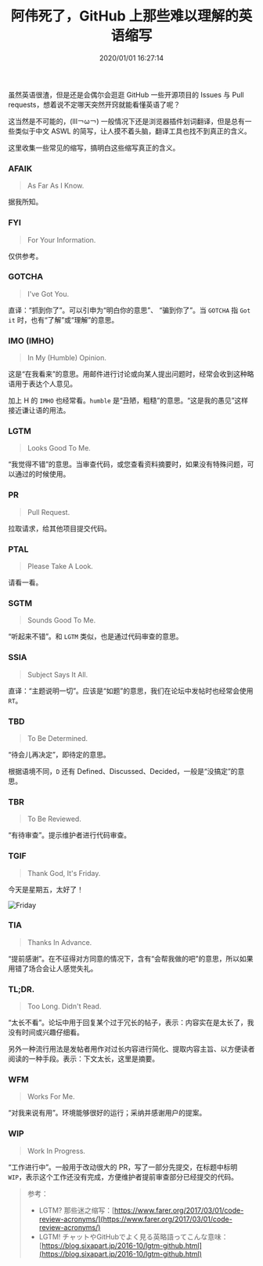 ﻿---
title: "阿伟死了，GitHub 上那些难以理解的英语缩写"
date: "2020/01/01 16:27:14"
updated: "2020/03/09 10:36:24"
permalink: "awsl-those-incomprehensible-english-abbreviations-on-github/"
tags:
 - GitHub
categories:
 - [开发, 杂谈]
---

虽然英语很渣，但是还是会偶尔会逛逛 GitHub 一些开源项目的 Issues 与 Pull requests，想着说不定哪天突然开窍就能看懂英语了呢？

这当然是不可能的，(lll￢ω￢) 一般情况下还是浏览器插件划词翻译，但是总有一些类似于中文 ASWL 的简写，让人摸不着头脑，翻译工具也找不到真正的含义。

这里收集一些常见的缩写，搞明白这些缩写真正的含义。

### AFAIK

> As Far As I Know.

据我所知。

### FYI

> For Your Information.

仅供参考。

### GOTCHA

> I've Got You.

直译：“抓到你了”。可以引申为“明白你的意思”、 “骗到你了”。当 `GOTCHA` 指 `Got it` 时，也有“了解”或“理解”的意思。

### IMO (IMHO)

> In My (Humble) Opinion.

这是“在我看来”的意思。用邮件进行讨论或向某人提出问题时，经常会收到这种略语用于表达个人意见。

加上 H 的 `IMHO` 也经常看。`humble` 是“丑陋，粗糙”的意思。“这是我的愚见”这样接近谦让语的用法。

### LGTM

> Looks Good To Me.

“我觉得不错”的意思。当审查代码，或您查看资料摘要时，如果没有特殊问题，可以通过的时候使用。

### PR

> Pull Request.

拉取请求，给其他项目提交代码。

### PTAL

> Please Take A Look.

请看一看。

### SGTM

> Sounds Good To Me.

“听起来不错”。和 `LGTM` 类似，也是通过代码审查的意思。

### SSIA

> Subject Says It All.

直译：“主题说明一切”。应该是“如题”的意思，我们在论坛中发帖时也经常会使用 `RT`。

### TBD

> To Be Determined.

“待会儿再决定”，即待定的意思。

根据语境不同，`D` 还有 Defined、Discussed、Decided，一般是“没搞定”的意思。

### TBR

> To Be Reviewed.

“有待审查”。提示维护者进行代码审查。

### TGIF

> Thank God, It's Friday.

今天是星期五，太好了！

![Friday](https://hd2y.oss-cn-beijing.aliyuncs.com/Friday_1577867185950.gif)

### TIA

> Thanks In Advance.

“提前感谢”。在不征得对方同意的情况下，含有“会帮我做的吧”的意思，所以如果用错了场合会让人感觉失礼。

### TL;DR.

> Too Long. Didn't Read.

“太长不看”。论坛中用于回复某个过于冗长的帖子，表示：内容实在是太长了，我没有时间或兴趣仔细看。

另外一种流行用法是发帖者用作对过长内容进行简化、提取内容主旨、以方便读者阅读的一种手段。表示：下文太长，这里是摘要。

### WFM

> Works For Me.

“对我来说有用”。环境能够很好的运行；采纳并感谢用户的提案。

### WIP

> Work In Progress.

“工作进行中”。一般用于改动很大的 PR，写了一部分先提交，在标题中标明 `WIP`，表示这个工作还没有完成，方便维护者提前审查部分已经提交的代码。

> 参考：
> - LGTM? 那些迷之缩写：[https://www.farer.org/2017/03/01/code-review-acronyms/](https://www.farer.org/2017/03/01/code-review-acronyms/)
> - LGTM! チャットやGitHubでよく見る英略語ってこんな意味：[https://blog.sixapart.jp/2016-10/lgtm-github.html](https://blog.sixapart.jp/2016-10/lgtm-github.html)

